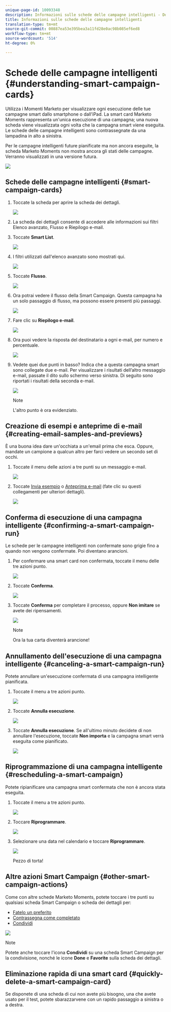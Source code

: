 ```yaml
---
unique-page-id: 10093348
description: Informazioni sulle schede delle campagne intelligenti - Documenti Marketo - Documentazione del prodotto
title: Informazioni sulle schede delle campagne intelligenti
translation-type: tm+mt
source-git-commit: 00887ea53e395bea3a11fd28e0ac98b085ef6ed8
workflow-type: tm+mt
source-wordcount: '514'
ht-degree: 0%

---
```



# Schede delle campagne intelligenti {#understanding-smart-campaign-cards}

Utilizza i Momenti Marketo per visualizzare ogni esecuzione delle tue campagne smart dallo smartphone o dall’iPad. La smart card Marketo Moments rappresenta un&#39;unica esecuzione di una campagna; una nuova scheda viene visualizzata ogni volta che la campagna smart viene eseguita. Le schede delle campagne intelligenti sono contrassegnate da una lampadina in alto a sinistra.

Per le campagne intelligenti future pianificate ma non ancora eseguite, la scheda Marketo Moments non mostra ancora gli stati delle campagne. Verranno visualizzati in una versione futura.

![](assets/image2015-9-23-10-3a1-3a5.png)

## Schede delle campagne intelligenti {#smart-campaign-cards}

1. Toccate la scheda per aprire la scheda dei dettagli.

   ![](assets/image2015-9-21-11-3a7-3a52.png)

1. La scheda dei dettagli consente di accedere alle informazioni sui filtri Elenco avanzato, Flusso e Riepilogo e-mail.
1. Toccate **Smart List**.

   ![](assets/image2015-9-21-13-3a31-3a49.png)

1. I filtri utilizzati dall&#39;elenco avanzato sono mostrati qui.

   ![](assets/image2015-9-21-13-3a35-3a29.png)

1. Toccate **Flusso**.

   ![](assets/image2015-9-21-13-3a37-3a20.png)

1. Ora potrai vedere il flusso della Smart Campaign. Questa campagna ha un solo passaggio di flusso, ma possono essere presenti più passaggi.

   ![](assets/image2015-9-22-15-3a8-3a12.png)

1. Fare clic su **Riepilogo e-mail**.

   ![](assets/image2015-9-21-13-3a51-3a7.png)

1. Ora puoi vedere la risposta del destinatario a ogni e-mail, per numero e percentuale.

   ![](assets/image2015-9-21-13-3a59-3a29.png)

1. Vedete quei due punti in basso? Indica che a questa campagna smart sono collegate due e-mail. Per visualizzare i risultati dell’altro messaggio e-mail, passate il dito sullo schermo verso sinistra. Di seguito sono riportati i risultati della seconda e-mail.

   ![](assets/image2015-9-21-14-3a4-3a51.png)

   >[!NOTE]
   >
   >L&#39;altro punto è ora evidenziato.

## Creazione di esempi e anteprime di e-mail {#creating-email-samples-and-previews}

È una buona idea dare un&#39;occhiata a un&#39;email prima che esca. Oppure, mandate un campione a qualcun altro per farci vedere un secondo set di occhi.

1. Toccate il menu delle azioni a tre punti su un messaggio e-mail.

   ![](assets/image2015-9-22-14-3a54-3a12.png)

1. Toccate [Invia esempio](../../../../../product-docs/core-marketo-concepts/mobile-apps/marketo-moments/working-with-moments/sending-a-sample.md) o [Anteprima e-mail](../../../../../product-docs/core-marketo-concepts/mobile-apps/marketo-moments/working-with-moments/previewing-an-email.md) (fate clic su questi collegamenti per ulteriori dettagli).

   ![](assets/image2015-9-22-14-3a52-3a11.png)

## Conferma di esecuzione di una campagna intelligente {#confirming-a-smart-campaign-run}

Le schede per le campagne intelligenti non confermate sono grigie fino a quando non vengono confermate. Poi diventano arancioni.

1. Per confermare una smart card non confermata, toccate il menu delle tre azioni punto.

   ![](assets/image2015-9-23-10-3a43-3a23.png)

1. Toccate **Conferma**.

   ![](assets/image2015-9-23-10-3a45-3a51.png)

1. Toccate **Conferma** per completare il processo, oppure **Non imitare** se avete dei ripensamenti.

   ![](assets/image2015-9-23-10-3a47-3a28.png)

   >[!NOTE]
   >
   >Ora la tua carta diventerà arancione!

## Annullamento dell&#39;esecuzione di una campagna intelligente {#canceling-a-smart-campaign-run}

Potete annullare un&#39;esecuzione confermata di una campagna intelligente pianificata.

1. Toccate il menu a tre azioni punto.

   ![](assets/image2015-9-22-14-3a34-3a14.png)

1. Toccate **Annulla esecuzione**.

   ![](assets/image2015-9-22-14-3a35-3a33.png)

1. Toccate **Annulla esecuzione**. Se all&#39;ultimo minuto decidete di non annullare l&#39;esecuzione, toccate **Non importa** e la campagna smart verrà eseguita come pianificato.

   ![](assets/image2015-9-22-14-3a41-3a26.png)

## Riprogrammazione di una campagna intelligente {#rescheduling-a-smart-campaign}

Potete ripianificare una campagna smart confermata che non è ancora stata eseguita.

1. Toccate il menu a tre azioni punto.

   ![](assets/image2015-9-22-14-3a11-3a25.png)

1. Toccare **Riprogrammare**.

   ![](assets/image2015-9-22-14-3a13-3a25.png)

1. Selezionare una data nel calendario e toccare **Riprogrammare**.

   ![](assets/image2015-9-22-14-3a16-3a56.png)

   Pezzo di torta!

## Altre azioni Smart Campaign {#other-smart-campaign-actions}

Come con altre schede Marketo Moments, potete toccare i tre punti su qualsiasi scheda Smart Campaign o scheda dei dettagli per:

* [Fatelo un preferito](../../../../../product-docs/core-marketo-concepts/mobile-apps/marketo-moments/working-with-moments/creating-a-favorite.md)
* [Contrassegna come completato](../../../../../product-docs/core-marketo-concepts/mobile-apps/marketo-moments/working-with-moments/marking-it-done.md)
* [Condividi](../../../../../product-docs/core-marketo-concepts/mobile-apps/marketo-moments/working-with-moments/sharing-a-moment.md)

![](assets/image2015-9-21-14-3a38-3a19.png)

>[!NOTE]
>
>Potete anche toccare l&#39;icona **Condividi** su una scheda Smart Campaign per la condivisione, nonché le icone **Done** e **Favorite** sulla scheda dei dettagli.

## Eliminazione rapida di una smart card {#quickly-delete-a-smart-campaign-card}

Se disponete di una scheda di cui non avete più bisogno, una che avete usato per il test, potete sbarazzarvene con un rapido passaggio a sinistra o a destra.
